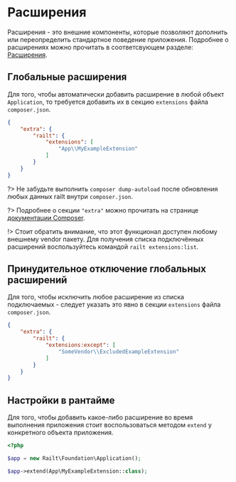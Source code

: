 # Расширения

Расширения - это внешние компоненты, которые позволяют дополнить или 
переопределить стандартное поведение приложения. Подробнее о расширениях 
можно прочитать в соответсвующем разделе: [Расширения](/app/extensions).

## Глобальные расширения

Для того, чтобы автоматически добавить расширение в любой объект 
`Application`, то требуется добавить их в секцию 
`extensions` файла `composer.json`.

```json
{
    "extra": {
        "railt": {
            "extensions": [
                "App\\MyExampleExtension"
            ] 
        }
    }
}
```

?> Не забудьте выполнить `composer dump-autoload` после обновления любых данных 
railt внутри `composer.json`.

?> Подробнее о секции `"extra"` можно прочитать на странице 
[документации Composer](https://getcomposer.org/doc/04-schema.md#extra).

!> Стоит обратить внимание, что этот функционал доступен любому внешнему 
vendor пакету. Для получения списка подключённых расширений воспользуйтесь 
командой `railt extensions:list`.

## Принудительное отключение глобальных расширений

Для того, чтобы исключить любое расширение из списка подключаемых - следует 
указать это явно в секции `extensions` файла `composer.json`.

```json
{
    "extra": {
        "railt": {
            "extensions:except": [
                "SomeVendor\\ExcludedExampleExtension"
            ]
        }
    }
}
```

## Настройки в рантайме

Для того, чтобы добавить какое-либо расширение во время выполнения приложения
стоит воспользоваться методом `extend` у конкретного объекта приложения.  

```php
<?php

$app = new Railt\Foundation\Application();

$app->extend(App\MyExampleExtension::class);
```
